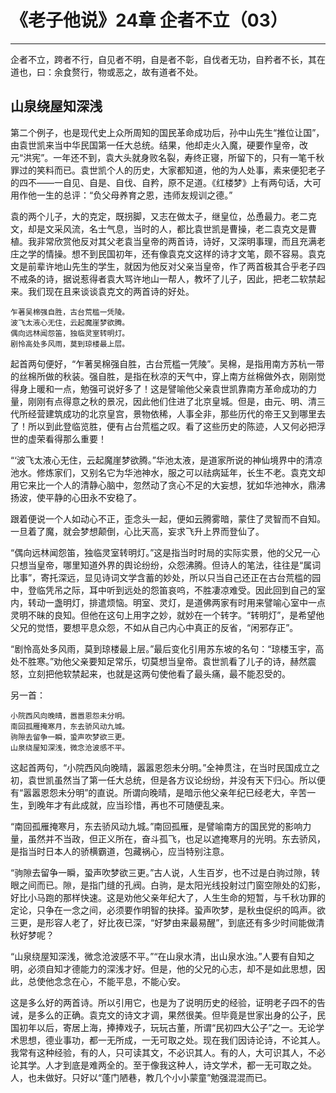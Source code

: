 # 《老子他说》24章 企者不立（03）

------

企者不立，跨者不行，自见者不明，自是者不彰，自伐者无功，自矜者不长，其在道也，曰：余食赘行，物或恶之，故有道者不处。

## 山泉绕屋知深浅

第二个例子，也是现代史上众所周知的国民革命成功后，孙中山先生“推位让国”，由袁世凯来当中华民国第一任大总统。结果，他却走火入魔，硬要作皇帝，改元“洪宪”。一年还不到，袁大头就身败名裂，寿终正寝，所留下的，只有一笔千秋罪过的笑料而已。袁世凯个人的历史，大家都知道，他的为人处事，素来便犯老子的四不——一自见、自是、自伐、自矜，原不足道。《红楼梦》上有两句话，大可用作他一生的总评：“负父母养育之恩，违师友规训之德。”

袁的两个儿子，大的克定，既拐脚，又志在做太子，继皇位，怂恿最力。老二克文，却是文采风流，名士气息，当时的人，都比袁世凯是曹操，老二袁克文是曹植。我非常欣赏他反对其父老袁当皇帝的两首诗，诗好，又深明事理，而且充满老庄之学的情操。想不到民国初年，还有像袁克文这样的诗才文笔，颇不容易。袁克文是前辈许地山先生的学生，就因为他反对父亲当皇帝，作了两首极其合乎老子四不戒条的诗，据说惹得者袁大骂许地山一帮人，教坏了儿子，因此，把老二软禁起来。我们现在且来谈谈袁克文的两首诗的好处。

```
乍著吴棉强自胜，古台荒槛一凭陵。
波飞太液心无住，云起魔崖梦欲腾。
偶向远林闻怨笛，独临灵室转明灯。
剧怜高处多风雨，莫到琼楼最上层。
```

起首两句便好，“乍著吴棉强自胜，古台荒槛一凭陵”。吴棉，是指用南方苏杭一带的丝棉所做的秋装。强自胜，是指在秋凉的天气中，穿上南方丝棉做外衣，刚刚觉得身上暖和一点，勉强可说好多了！这是譬喻他父亲袁世凯靠南方革命成功的力量，刚刚有点得意之秋的景况，因此他们住进了北京皇城。但是，由元、明、清三代所经营建筑成功的北京皇宫，景物依稀，人事全非，那些历代的帝王又到哪里去了！所以到此登临览胜，便有占台荒槛之叹。看了这些历史的陈迹，人又何必把浮世的虚荣看得那么重要！

“‘波飞太液心无住，云起魔崖梦欲腾。”华池太液，是道家所说的神仙境界中的清凉池水。修炼家们，又别名它为华池神水，服之可以祛病延年，长生不老。袁克文却用它来比一个人的清静心脑中，忽然动了贪心不足的大妄想，犹如华池神水，鼎沸扬波，使平静的心田永不安稳了。

跟着便说一个人如动心不正，歪念头一起，便如云腾雾暗，蒙住了灵智而不自知。一旦着了魔，就会梦想颠倒，心比天高，妄求飞升上界而登仙了。

“偶向远林闻怨笛，独临灵室转明灯。”这是指当时时局的实际实景，他的父兄一心只想当皇帝，哪里知道外界的舆论纷纷，众怨沸腾。但诗人的笔法，往往是“属词比事”，寄托深远，显见诗词文学含蓄的妙处，所以只当自己还正在古台荒槛的园中，登临凭吊之际，耳中听到远处的怨笛哀呜，不胜凄凉难受。因此回到自己的室内，转动一盏明灯，排遣烦恼。明室、灵灯，是道佛两家有时用来譬喻心室中一点灵明不昧的良知。但他在这句上用字之妙，就妙在一个转字。“转明灯”，是希望他父兄的觉悟，要想平息众怨，不如从自己内心中真正的反省，“闲邪存正”。

“剧怜高处多风雨，莫到琼楼最上层。”最后变化引用苏东坡的名句：“琼楼玉宇，高处不胜寒。”劝他父亲要知足常乐，切莫想当皇帝。袁世凯看了儿子的诗，赫然震怒，立刻把他软禁起来，也就是这两句使他看了最头痛，最不能忍受的。

另一首：

```
小院西风向晚晴，嚣嚣恩怨未分明。
南回孤雁掩寒月，东去骄风动九城。
驹隙去留争一瞬，蛩声吹梦欲三更。
山泉绕屋知深浅，微念沧波感不平。
```

这起首两句，“小院西风向晚晴，嚣嚣恩怨未分明。”全神贯注，在当时民国成立之初，袁世凯虽然当了第一任大总统，但是各方议论纷纷，并没有天下归心。所以便有“嚣嚣恩怨未分明”的直说。所谓向晚晴，是暗示他父亲年纪已经老大，辛苦一生，到晚年才有此成就，应当珍惜，再也不可随便乱来。

“南回孤雁掩寒月，东去骄风动九城。”南回孤雁，是譬喻南方的国民党的影响力量，虽然并不当政，但正义所在，奋斗孤飞，也足以遮掩寒月的光明。东去骄风，是指当时日本人的骄横霸道，包藏祸心，应当特别注意。

“驹隙去留争一瞬，蛩声吹梦欲三更。”古人说，人生百岁，也不过是白驹过隙，转眼之间而已。隙，是指门缝的孔阀。白驹，是太阳光线投射过门窗空隙处的幻影，好比小马跑的那样快速。这是劝他父亲年纪大了，人生生命的短暂，与千秋功罪的定论，只争在一念之间，必须要作明智的抉择。蛩声吹梦，是秋虫促织的鸣声。欲三更，是形容人老了，好比夜已深，“好梦由来最易醒”，到底还有多少时间能做清秋好梦呢？

“山泉绕屋知深浅，微念沧波感不平。”“在山泉水清，出山泉水浊。”人要有自知之明，必须自知才德能力的深浅才好。但是，他的父兄的心志，却不是如此思想，因此，总使他念念在心，不能平息，不能心安。

这是多么好的两首诗。所以引用它，也是为了说明历史的经验，证明老子四不的告诫，是多么的正确。袁克文的诗文才调，果然很美。但毕竟是世家出身的公子，民国初年以后，寄居上海，捧捧戏子，玩玩古董，所谓“民初四大公子”之一。无论学术思想，德业事功，都一无所成，一无可取之处。现在我们因诗论诗，不论其人。我常有这种经验，有的人，只可读其文，不必识其人。有的人，大可识其人，不必论其学。人才到底是难两全的。至于像我这种人，诗文学术，都一无可取之处。人，也未做好。只好以“蓬门陋巷，教几个小小蒙童”勉强混混而已。